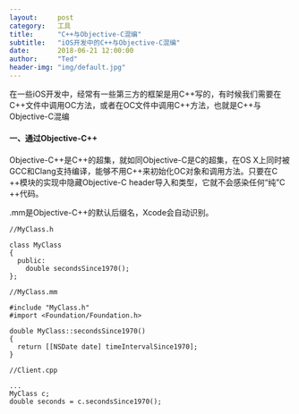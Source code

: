 ```yaml
---
layout:     post
category:   工具
title:      "C++与Objective-C混编"
subtitle:   "iOS开发中的C++与Objective-C混编"
date:       2018-06-21 12:00:00
author:     "Ted"
header-img: "img/default.jpg"
---
```


在一些iOS开发中，经常有一些第三方的框架是用C++写的，有时候我们需要在C++文件中调用OC方法，或者在OC文件中调用C++方法，也就是C++与Objective-C混编

#### 一、通过Objective-C++

Objective-C++是C++的超集，就如同Objective-C是C的超集，在OS X上同时被GCC和Clang支持编译，能够不用C++来初始化OC对象和调用方法。只要在C ++模块的实现中隐藏Objective-C header导入和类型，它就不会感染任何“纯”C ++代码。

.mm是Objective-C++的默认后缀名，Xcode会自动识别。

```objc
//MyClass.h

class MyClass
{
  public:
    double secondsSince1970();
};

//MyClass.mm

#include "MyClass.h"
#import <Foundation/Foundation.h>

double MyClass::secondsSince1970()
{
  return [[NSDate date] timeIntervalSince1970];
}

//Client.cpp

...
MyClass c;
double seconds = c.secondsSince1970();
```







